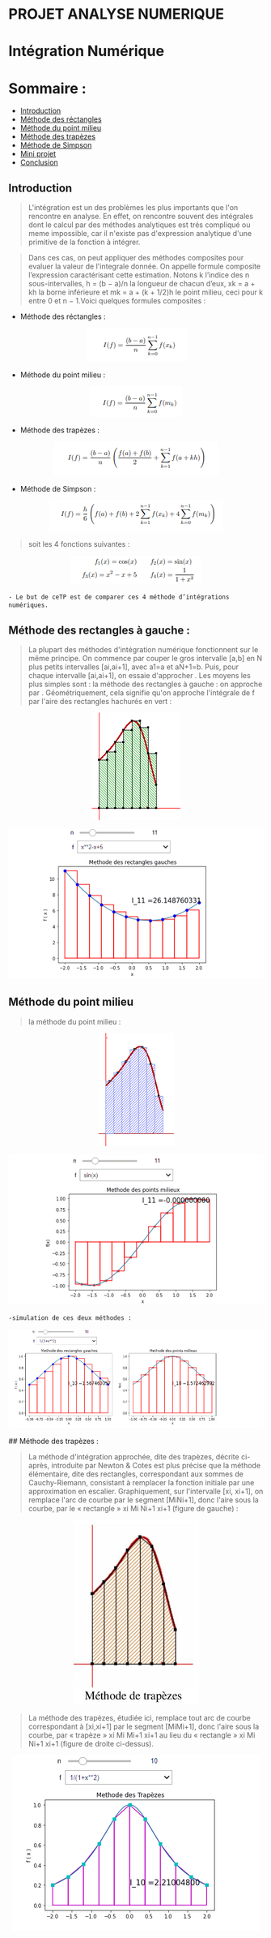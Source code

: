 # PROJET ANALYSE NUMERIQUE
# Intégration Numérique
# Sommaire :
 - [Introduction](#introduction)
 - [Méthode des réctangles](#Méthode-des-réctangles)
 - [Méthode du point milieu](#Méthode-du-point-milieu)
 - [Méthode des trapèzes](Méthode-des-trapèzes)
 - [Méthode de Simpson](#Méthode-de-Simpson)
 - [Mini projet](#Mini-projet)
 - [Conclusion](#conclusion)
## Introduction
> L'intégration est un des problèmes les plus importants que l'on rencontre en analyse. En effet, on rencontre souvent des intégrales dont le calcul par des méthodes analytiques est trés compliqué ou meme impossible, car il n'existe pas d'expression analytique d'une primitive de la fonction à intégrer.
    
> Dans ces cas, on peut appliquer des méthodes composites pour evaluer la valeur de l'integrale
donnée.
> On appelle formule composite l’expression caractérisant cette estimation.
Notons k l’indice des n sous-intervalles, h = (b − a)/n la longueur de chacun d’eux, xk = a + kh la borne inférieure et
mk = a + (k + 1/2)h le point milieu, ceci pour k entre 0 et n − 1.Voici quelques formules composites :
- Méthode des réctangles :
<p align="center"><img src="image1.PNG"/></p>

- Méthode du point milieu :
<p align="center"><img src="image2.PNG"/></p>

- Méthode des trapèzes :
<p align="center"><img src="image3.PNG"/></p>

- Méthode de Simpson :
<p align="center"><img src="image4.PNG"/></p>

> soit les 4 fonctions suivantes :
<p align="center"><img src="image5.PNG"/></p>
           
    - Le but de ceTP est de comparer ces 4 méthode d’intégrations numériques.
## Méthode des rectangles à gauche :
> La plupart des méthodes d'intégration numérique fonctionnent sur le même principe. On commence par couper le gros intervalle [a,b] en N plus petits intervalles [ai,ai+1], avec a1=a et aN+1=b. Puis, pour chaque intervalle [ai,ai+1], on essaie d'approcher . Les moyens les plus simples sont :
la méthode des rectangles à gauche : on approche  par . Géométriquement, cela signifie qu'on approche l'intégrale de f par l'aire des rectangles hachurés en vert :

<p align="center"><img src="image6.png"/></p>
<p align="center"><img src="demorectangle1.gif"/></p>

## Méthode du point milieu

> la méthode du point milieu : 
<p align="center"><img src="image8.png"/></p>
<p align="center"><img src=demopointmilieu.gif/></p>
   
    -simulation de ces deux méthodes :
<p align="center"><img src=comparison.gif/></p>
##  Méthode des trapèzes : 

>La méthode d'intégration approchée, dite des trapèzes, décrite ci-après, introduite par Newton & Cotes est plus précise que la méthode élémentaire, dite des rectangles, correspondant aux sommes de Cauchy-Riemann, consistant à remplacer la fonction initiale par une approximation en escalier. Graphiquement, sur l'intervalle [xi, xi+1], on remplace l'arc de courbe par le segment [MiNi+1], donc l'aire sous la courbe, par le « rectangle » xi Mi Ni+1 xi+1 (figure de gauche) :
<p align="center"><img src="image9.jpg"/><p>

>La méthode des trapèzes, étudiée ici, remplace tout arc de courbe correspondant à [xi,xi+1] par le segment [MiMi+1], donc l'aire sous la courbe, par « trapèze » xi Mi Mi+1 xi+1 au lieu du « rectangle » xi Mi Ni+1 xi+1 (figure de droite ci-dessus).

<p align="center"><img src=méthodetrapèzes.gif/></p>

